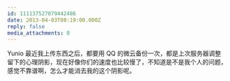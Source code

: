 ```yaml
---
id: 111137527879442486
date: 2013-04-03T08:19:00.000Z
reply: false
media_attachments: 0
---
```


Yunio 最近我上传东西之后，都要用 QQ 的微云备份一次，都是上次服务器调整留下的心理阴影，现在好像你们的速度也比较慢了，不知道是不是我个人的问题，感觉不靠谱啊，怎么才能消去我的这个阴影呢。 ​​​​

